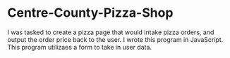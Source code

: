 # Centre-County-Pizza-Shop
I was tasked to create a pizza page that would intake pizza orders, and output the order price back to the user. I wrote this program in JavaScript. This program utilizaes a form to take in user data.
